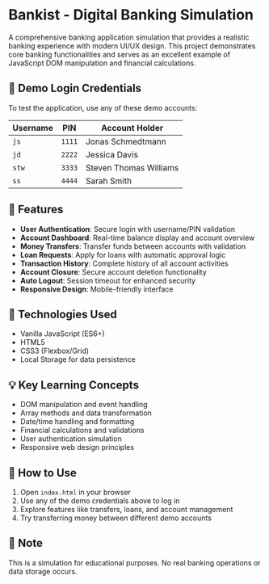 # Bankist - Digital Banking Simulation

A comprehensive banking application simulation that provides a realistic banking experience with modern UI/UX design. This project demonstrates core banking functionalities and serves as an excellent example of JavaScript DOM manipulation and financial calculations.

## 🔐 Demo Login Credentials

To test the application, use any of these demo accounts:

| Username | PIN  | Account Holder |
|----------|------|----------------|
| `js`     | `1111` | Jonas Schmedtmann |
| `jd`     | `2222` | Jessica Davis |
| `stw`    | `3333` | Steven Thomas Williams |
| `ss`     | `4444` | Sarah Smith |

## 🏦 Features

- **User Authentication**: Secure login with username/PIN validation
- **Account Dashboard**: Real-time balance display and account overview
- **Money Transfers**: Transfer funds between accounts with validation
- **Loan Requests**: Apply for loans with automatic approval logic
- **Transaction History**: Complete history of all account activities
- **Account Closure**: Secure account deletion functionality
- **Auto Logout**: Session timeout for enhanced security
- **Responsive Design**: Mobile-friendly interface

## 🚀 Technologies Used

- Vanilla JavaScript (ES6+)
- HTML5
- CSS3 (Flexbox/Grid)
- Local Storage for data persistence

## 💡 Key Learning Concepts

- DOM manipulation and event handling
- Array methods and data transformation
- Date/time handling and formatting
- Financial calculations and validations
- User authentication simulation
- Responsive web design principles

## 🎯 How to Use

1. Open `index.html` in your browser
2. Use any of the demo credentials above to log in
3. Explore features like transfers, loans, and account management
4. Try transferring money between different demo accounts

## 📝 Note

This is a simulation for educational purposes. No real banking operations or data storage occurs.
